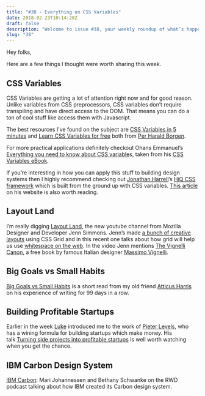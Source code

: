 ```yaml
---
title: "#38 - Everything on CSS Variables"
date: 2018-02-23T10:14:20Z
draft: false
description: "Welcome to issue #38, your weekly roundup of what’s happening in design, code and typography."
slug: "38"
---
```


Hey folks,

Here are a few things I thought were worth sharing this week.

## CSS Variables

CSS Variables are getting a lot of attention right now and for good reason. Unlike variables from CSS preprocessors, CSS variables don’t require transpiling and have direct access to the DOM. That means you can do a ton of cool stuff like access them with Javascript.

The best resources I’ve found on the subject are [CSS Variables in 5 minutes](https://medium.freecodecamp.org/learn-css-variables-in-5-minutes-80cf63b4025d) and [Learn CSS Variables for free](https://scrimba.com/g/gcssvariables) both from [Per Harald Borgen](https://medium.freecodecamp.org/@perborgen).

For more practical applications definitely checkout Ohans Emmanuel’s [Everything you need to know about CSS variable](https://medium.freecodecamp.org/everything-you-need-to-know-about-css-variables-c74d922ea855)s, taken from his [CSS Variables eBook](https://gumroad.com/l/lwaUh).

If you’re interesting in how you can apply this stuff to building design systems then I highly recommend checking out [Jonathan Harrell](https://jonathan-harrell.com/)’s [HiQ CSS framework](https://jonathanharrell.github.io/hiq/) which is built from the ground up with CSS variables. [This article](https://jonathan-harrell.com/unlocking-benefits-css-variables/) on his website is also worth reading.

## Layout Land

I’m really digging [Layout Land](https://www.youtube.com/channel/UC7TizprGknbDalbHplROtag), the new youtube channel from Mozilla Designer and Developer Jenn Simmons. Jenn’s made [a bunch of creative layouts](https://youtu.be/OxrsO4aIjyc) using CSS Grid and in this recent one talks about how grid will help us use [whitespace on the web](https://www.youtube.com/watch?v=YfIjFeBLhyA&feature=youtu.be). In the video Jenn mentions [The Vignelli Canon](http://www.vignelli.com/canon.pdf), a free book by famous Italian designer [Massimo Vignelli](https://en.wikipedia.org/wiki/Massimo_Vignelli).

## Big Goals vs Small Habits

[Big Goals vs Small Habits](http://atticusharris.com/Big-Goals-vs-Small-Habits) is a short read from my old friend [Atticus Harris](http://atticusharris.com/) on his experience of writing for 99 days in a row.

## Building Profitable Startups

Earlier in the week [Luke](https://lukeharvey.co.uk/) introduced me to the work of [Pieter Levels](https://levels.io/), who has a wining formula for building startups which make money. His talk [Turning side projects into profitable startups](https://www.youtube.com/watch?time_continue=3600&v=6reLWfFNer0) is well worth watching when you get the chance.

## IBM Carbon Design System

[IBM Carbon](https://responsivewebdesign.com/podcast/ibm-carbon/): Mari Johannessen and Bethany Schwanke on the RWD podcast talking about how IBM created its Carbon design system.

